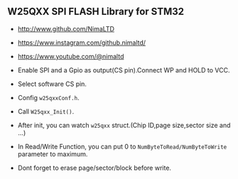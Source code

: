 ## W25QXX SPI FLASH Library for STM32
* http://www.github.com/NimaLTD   
* https://www.instagram.com/github.nimaltd/   
* https://www.youtube.com/@nimaltd

* Enable SPI and a Gpio as output(CS pin).Connect WP and HOLD to VCC.
* Select software CS pin.
* Config `w25qxxConf.h`.
* Call `W25qxx_Init()`. 
* After init, you can watch `w25qxx` struct.(Chip ID,page size,sector size and ...)
* In Read/Write Function, you can put 0 to `NumByteToRead/NumByteToWrite` parameter to maximum.
* Dont forget to erase page/sector/block before write.

